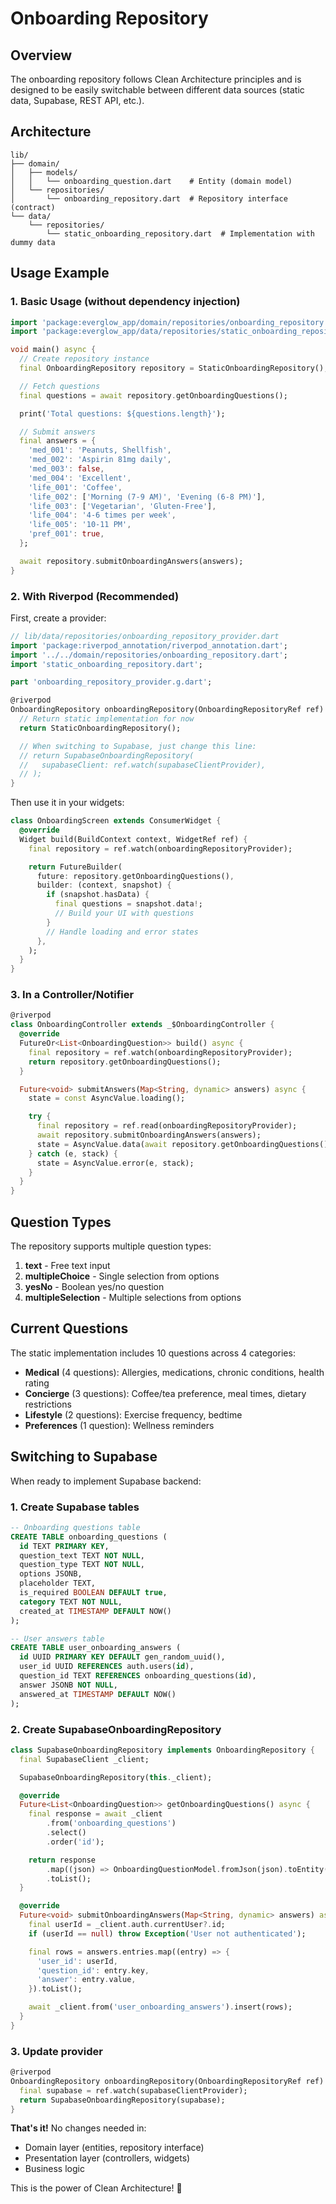 # Onboarding Repository

## Overview

The onboarding repository follows Clean Architecture principles and is designed to be easily switchable between different data sources (static data, Supabase, REST API, etc.).

## Architecture

```
lib/
├── domain/
│   ├── models/
│   │   └── onboarding_question.dart    # Entity (domain model)
│   └── repositories/
│       └── onboarding_repository.dart  # Repository interface (contract)
└── data/
    └── repositories/
        └── static_onboarding_repository.dart  # Implementation with dummy data
```

## Usage Example

### 1. Basic Usage (without dependency injection)

```dart
import 'package:everglow_app/domain/repositories/onboarding_repository.dart';
import 'package:everglow_app/data/repositories/static_onboarding_repository.dart';

void main() async {
  // Create repository instance
  final OnboardingRepository repository = StaticOnboardingRepository();

  // Fetch questions
  final questions = await repository.getOnboardingQuestions();

  print('Total questions: ${questions.length}');

  // Submit answers
  final answers = {
    'med_001': 'Peanuts, Shellfish',
    'med_002': 'Aspirin 81mg daily',
    'med_003': false,
    'med_004': 'Excellent',
    'life_001': 'Coffee',
    'life_002': ['Morning (7-9 AM)', 'Evening (6-8 PM)'],
    'life_003': ['Vegetarian', 'Gluten-Free'],
    'life_004': '4-6 times per week',
    'life_005': '10-11 PM',
    'pref_001': true,
  };

  await repository.submitOnboardingAnswers(answers);
}
```

### 2. With Riverpod (Recommended)

First, create a provider:

```dart
// lib/data/repositories/onboarding_repository_provider.dart
import 'package:riverpod_annotation/riverpod_annotation.dart';
import '../../domain/repositories/onboarding_repository.dart';
import 'static_onboarding_repository.dart';

part 'onboarding_repository_provider.g.dart';

@riverpod
OnboardingRepository onboardingRepository(OnboardingRepositoryRef ref) {
  // Return static implementation for now
  return StaticOnboardingRepository();

  // When switching to Supabase, just change this line:
  // return SupabaseOnboardingRepository(
  //   supabaseClient: ref.watch(supabaseClientProvider),
  // );
}
```

Then use it in your widgets:

```dart
class OnboardingScreen extends ConsumerWidget {
  @override
  Widget build(BuildContext context, WidgetRef ref) {
    final repository = ref.watch(onboardingRepositoryProvider);

    return FutureBuilder(
      future: repository.getOnboardingQuestions(),
      builder: (context, snapshot) {
        if (snapshot.hasData) {
          final questions = snapshot.data!;
          // Build your UI with questions
        }
        // Handle loading and error states
      },
    );
  }
}
```

### 3. In a Controller/Notifier

```dart
@riverpod
class OnboardingController extends _$OnboardingController {
  @override
  FutureOr<List<OnboardingQuestion>> build() async {
    final repository = ref.watch(onboardingRepositoryProvider);
    return repository.getOnboardingQuestions();
  }

  Future<void> submitAnswers(Map<String, dynamic> answers) async {
    state = const AsyncValue.loading();

    try {
      final repository = ref.read(onboardingRepositoryProvider);
      await repository.submitOnboardingAnswers(answers);
      state = AsyncValue.data(await repository.getOnboardingQuestions());
    } catch (e, stack) {
      state = AsyncValue.error(e, stack);
    }
  }
}
```

## Question Types

The repository supports multiple question types:

1. **text** - Free text input
2. **multipleChoice** - Single selection from options
3. **yesNo** - Boolean yes/no question
4. **multipleSelection** - Multiple selections from options

## Current Questions

The static implementation includes 10 questions across 4 categories:

- **Medical** (4 questions): Allergies, medications, chronic conditions, health rating
- **Concierge** (3 questions): Coffee/tea preference, meal times, dietary restrictions
- **Lifestyle** (2 questions): Exercise frequency, bedtime
- **Preferences** (1 question): Wellness reminders

## Switching to Supabase

When ready to implement Supabase backend:

### 1. Create Supabase tables

```sql
-- Onboarding questions table
CREATE TABLE onboarding_questions (
  id TEXT PRIMARY KEY,
  question_text TEXT NOT NULL,
  question_type TEXT NOT NULL,
  options JSONB,
  placeholder TEXT,
  is_required BOOLEAN DEFAULT true,
  category TEXT NOT NULL,
  created_at TIMESTAMP DEFAULT NOW()
);

-- User answers table
CREATE TABLE user_onboarding_answers (
  id UUID PRIMARY KEY DEFAULT gen_random_uuid(),
  user_id UUID REFERENCES auth.users(id),
  question_id TEXT REFERENCES onboarding_questions(id),
  answer JSONB NOT NULL,
  answered_at TIMESTAMP DEFAULT NOW()
);
```

### 2. Create SupabaseOnboardingRepository

```dart
class SupabaseOnboardingRepository implements OnboardingRepository {
  final SupabaseClient _client;

  SupabaseOnboardingRepository(this._client);

  @override
  Future<List<OnboardingQuestion>> getOnboardingQuestions() async {
    final response = await _client
        .from('onboarding_questions')
        .select()
        .order('id');

    return response
        .map((json) => OnboardingQuestionModel.fromJson(json).toEntity())
        .toList();
  }

  @override
  Future<void> submitOnboardingAnswers(Map<String, dynamic> answers) async {
    final userId = _client.auth.currentUser?.id;
    if (userId == null) throw Exception('User not authenticated');

    final rows = answers.entries.map((entry) => {
      'user_id': userId,
      'question_id': entry.key,
      'answer': entry.value,
    }).toList();

    await _client.from('user_onboarding_answers').insert(rows);
  }
}
```

### 3. Update provider

```dart
@riverpod
OnboardingRepository onboardingRepository(OnboardingRepositoryRef ref) {
  final supabase = ref.watch(supabaseClientProvider);
  return SupabaseOnboardingRepository(supabase);
}
```

**That's it!** No changes needed in:
- Domain layer (entities, repository interface)
- Presentation layer (controllers, widgets)
- Business logic

This is the power of Clean Architecture! 🎉
